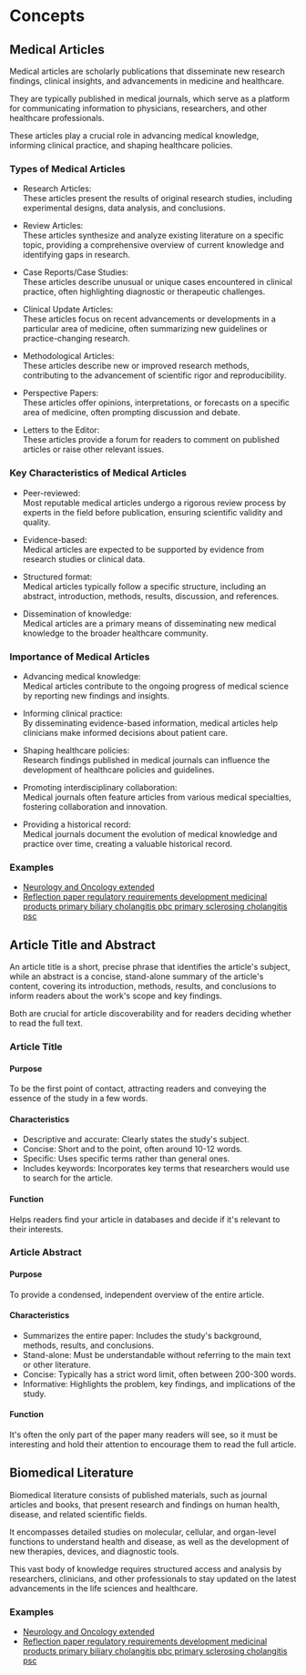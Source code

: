 # Concepts

## Medical Articles

Medical articles are scholarly publications that disseminate new research findings, clinical insights, and advancements in medicine and healthcare.

They are typically published in medical journals, which serve as a platform for communicating information to physicians, researchers, and other healthcare professionals.

These articles play a crucial role in advancing medical knowledge, informing clinical practice, and shaping healthcare policies. 

### Types of Medical Articles

* Research Articles:<BR/>
These articles present the results of original research studies, including experimental designs, data analysis, and conclusions. 

* Review Articles:<BR/>
These articles synthesize and analyze existing literature on a specific topic, providing a comprehensive overview of current knowledge and identifying gaps in research. 

* Case Reports/Case Studies:<BR/>
These articles describe unusual or unique cases encountered in clinical practice, often highlighting diagnostic or therapeutic challenges. 

* Clinical Update Articles:<BR/>
These articles focus on recent advancements or developments in a particular area of medicine, often summarizing new guidelines or practice-changing research. 

* Methodological Articles:<BR/>
These articles describe new or improved research methods, contributing to the advancement of scientific rigor and reproducibility. 

* Perspective Papers:<BR/>
These articles offer opinions, interpretations, or forecasts on a specific area of medicine, often prompting discussion and debate. 

* Letters to the Editor:<BR/>
These articles provide a forum for readers to comment on published articles or raise other relevant issues. 

### Key Characteristics of Medical Articles

* Peer-reviewed:<BR/>
Most reputable medical articles undergo a rigorous review process by experts in the field before publication, ensuring scientific validity and quality. 

* Evidence-based:<BR/>
Medical articles are expected to be supported by evidence from research studies or clinical data. 

* Structured format:<BR/>
Medical articles typically follow a specific structure, including an abstract, introduction, methods, results, discussion, and references. 

* Dissemination of knowledge:<BR/>
Medical articles are a primary means of disseminating new medical knowledge to the broader healthcare community. 

### Importance of Medical Articles

- Advancing medical knowledge:<BR/> 
Medical articles contribute to the ongoing progress of medical science by reporting new findings and insights. 

- Informing clinical practice:<BR/>
By disseminating evidence-based information, medical articles help clinicians make informed decisions about patient care. 

- Shaping healthcare policies:<BR/>
Research findings published in medical journals can influence the development of healthcare policies and guidelines. 

- Promoting interdisciplinary collaboration:<BR/>
Medical journals often feature articles from various medical specialties, fostering collaboration and innovation. 

- Providing a historical record:<BR/>
Medical journals document the evolution of medical knowledge and practice over time, creating a valuable historical record. 

### Examples

- [Neurology and Oncology extended](../server/test/assets/neurology_oncology_extended.pdf)
- [Reflection paper regulatory requirements development medicinal products primary biliary cholangitis pbc primary sclerosing cholangitis psc](../server/test/assets/reflection-paper-regulatory-requirements-development-medicinal-products-primary-biliary-cholangitis-pbc-primary-sclerosing-cholangitis-psc_en.pdf)

## Article Title and Abstract

An article title is a short, precise phrase that identifies the article's subject, while an abstract is a concise, stand-alone summary of the article's content, covering its introduction, methods, results, and conclusions to inform readers about the work's scope and key findings.

Both are crucial for article discoverability and for readers deciding whether to read the full text. 

### Article Title

#### Purpose

To be the first point of contact, attracting readers and conveying the essence of the study in a few words. 

#### Characteristics

- Descriptive and accurate: Clearly states the study's subject. 
- Concise: Short and to the point, often around 10-12 words. 
- Specific: Uses specific terms rather than general ones. 
- Includes keywords: Incorporates key terms that researchers would use to search for the article. 

#### Function

Helps readers find your article in databases and decide if it's relevant to their interests. 

### Article Abstract

#### Purpose

To provide a condensed, independent overview of the entire article. 

#### Characteristics

- Summarizes the entire paper: Includes the study's background, methods, results, and conclusions. 
- Stand-alone: Must be understandable without referring to the main text or other literature. 
- Concise: Typically has a strict word limit, often between 200-300 words. 
- Informative: Highlights the problem, key findings, and implications of the study. 

#### Function

It's often the only part of the paper many readers will see, so it must be interesting and hold their attention to encourage them to read the full article. 


## Biomedical Literature

Biomedical literature consists of published materials, such as journal articles and books, that present research and findings on human health, disease, and related scientific fields.

It encompasses detailed studies on molecular, cellular, and organ-level functions to understand health and disease, as well as the development of new therapies, devices, and diagnostic tools.

This vast body of knowledge requires structured access and analysis by researchers, clinicians, and other professionals to stay updated on the latest advancements in the life sciences and healthcare. 

### Examples

- [Neurology and Oncology extended](../server/test/assets/neurology_oncology_extended.pdf)
- [Reflection paper regulatory requirements development medicinal products primary biliary cholangitis pbc primary sclerosing cholangitis psc](../server/test/assets/reflection-paper-regulatory-requirements-development-medicinal-products-primary-biliary-cholangitis-pbc-primary-sclerosing-cholangitis-psc_en.pdf)


